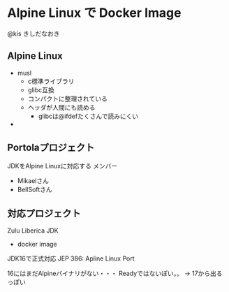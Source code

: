 # Alpine Linux で Docker Image

@kis
きしだなおき


## Alpine Linux
 - musl
   - c標準ライブラリ
   - glibc互換
   - コンパクトに整理されている
   - ヘッダが人間にも読める
     - glibcは@ifdefたくさんで読みにくい
-


## Portolaプロジェクト
JDKをAlpine Linuxに対応する
メンバー
 - Mikaelさん
 - BellSoftさん

## 対応プロジェクト
Zulu
Liberica JDK
 - docker image

JDK16で正式対応
 JEP 386: Apline Linux Port

16にはまだAlpineバイナリがない・・・
 Readyではないぽい。。
 -> 17から出るっぽい



